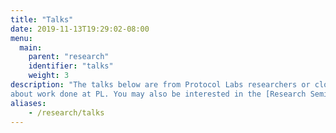 ```yaml
---
title: "Talks"
date: 2019-11-13T19:29:02-08:00
menu:
  main:
    parent: "research"
    identifier: "talks"
    weight: 3
description: "The talks below are from Protocol Labs researchers or close collaborators
about work done at PL. You may also be interested in the [Research Seminar Series YouTube playlist](https://www.youtube.com/playlist?list=PLhuBigpl7lqu6xWpiXtbEzJQtlMH1tqoG), where we post invited talks from external speakers."
aliases:
    - /research/talks
---
```

